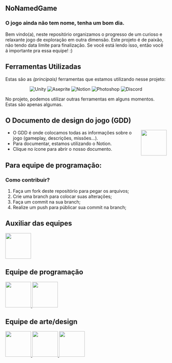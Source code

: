 ## NoNamedGame

### O jogo ainda não tem nome, tenha um bom dia.
Bem vindo(a), neste repositório organizamos o progresso de um curioso e relaxante jogo de exploração em outra dimensão. Este projeto é de paixão, não tendo data limite para finalização. Se você está lendo isso, então você á importante pra essa equipe! :)


## Ferramentas Utilizadas
Estas são as _(principais)_ ferramentas que estamos utilizando nesse projeto:

<p align="center">
  <img src="https://img.shields.io/badge/Unity-FFFFFF.svg?style=for-the-badge&logo=Unity&logoColor=black" alt="Unity">
  <img src="https://img.shields.io/badge/Aseprite-7D929E.svg?style=for-the-badge&logo=Aseprite&logoColor=white" alt="Aseprite">
  <img src="https://img.shields.io/badge/Notion-000000.svg?style=for-the-badge&logo=Notion&logoColor=white" alt="Notion">
  <img src="https://img.shields.io/badge/Adobe%20Photoshop-31A8FF.svg?style=for-the-badge&logo=Adobe-Photoshop&logoColor=white" alt="Photoshop">
  <img src="https://img.shields.io/badge/Discord-5865F2.svg?style=for-the-badge&logo=Discord&logoColor=white" alt="Discord">
</p>

No projeto, podemos utilizar outras ferramentas em alguns momentos. Estas são apenas algumas.

## O Documento de design do jogo (GDD)
<a href="https://www.notion.so/No-Named-Game-fd55251fdea34fe58b48723f1144631e">
  <img src="https://upload.wikimedia.org/wikipedia/commons/4/45/Notion_app_logo.png" width="80px" align="right">
</a>

  * O GDD é onde colocamos todas as informações sobre o jogo (gameplay, descrições, missões...).
  * Para documentar, estamos utilizando o Notion.
  * Clique no ícone para abrir o nosso documento.

## Para equipe de programação:
### Como contribuir?

1. Faça um fork deste repositório para pegar os arquivos;
2. Crie uma branch para colocar suas alterações;
3. Faça um commit na sua branch;
4. Realize um push para públicar sua commit na branch;

## Auxiliar das equipes

<a href="https://github.com/maioow">
  <img src="https://avatars.githubusercontent.com/u/131408141?v=4" width="80px"><br>
</a>

## Equipe de programação

<a href="https://github.com/Yvestxt">
  <img src="https://avatars.githubusercontent.com/u/73966483?v=4" width="80px">
</a>
<a href="https://github.com/Ninja-Haiyai">
  <img src="https://avatars.githubusercontent.com/u/73038704?v=4" width="80px">
</a>

## Equipe de arte/design

<a href="https://github.com/Crianolo">
  <img src="https://avatars.githubusercontent.com/u/131408458?v=4" width="80px">
</a>
<a href="https://github.com/AaiyaPepper">
  <img src="https://avatars.githubusercontent.com/u/131557826?v=4" width="80px">
</a>
<a href="https://github.com/Gleykk">
  <img src="https://avatars.githubusercontent.com/u/131422238?v=4" width="80px">
</a>


